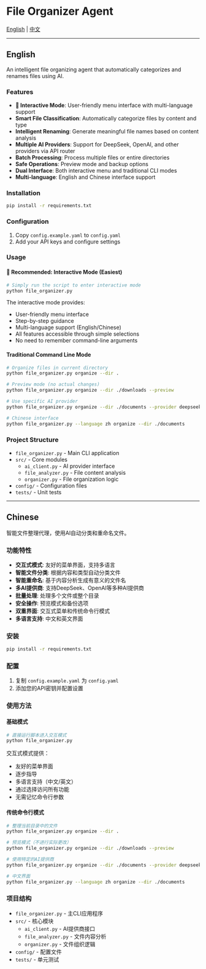 # File Organizer Agent

[English](#english) | [中文](#chinese)

---

## English

An intelligent file organizing agent that automatically categorizes and renames files using AI.

### Features

- **🌟 Interactive Mode**: User-friendly menu interface with multi-language support
- **Smart File Classification**: Automatically categorize files by content and type
- **Intelligent Renaming**: Generate meaningful file names based on content analysis
- **Multiple AI Providers**: Support for DeepSeek, OpenAI, and other providers via API router
- **Batch Processing**: Process multiple files or entire directories
- **Safe Operations**: Preview mode and backup options
- **Dual Interface**: Both interactive menu and traditional CLI modes
- **Multi-language**: English and Chinese interface support

### Installation

```bash
pip install -r requirements.txt
```

### Configuration

1. Copy `config.example.yaml` to `config.yaml`
2. Add your API keys and configure settings

### Usage

#### 🌟 Recommended: Interactive Mode (Easiest)

```bash
# Simply run the script to enter interactive mode
python file_organizer.py
```

The interactive mode provides:
- User-friendly menu interface
- Step-by-step guidance
- Multi-language support (English/Chinese)
- All features accessible through simple selections
- No need to remember command-line arguments

#### Traditional Command Line Mode

```bash
# Organize files in current directory
python file_organizer.py organize --dir .

# Preview mode (no actual changes)
python file_organizer.py organize --dir ./downloads --preview

# Use specific AI provider
python file_organizer.py organize --dir ./documents --provider deepseek

# Chinese interface
python file_organizer.py --language zh organize --dir ./documents
```

### Project Structure

- `file_organizer.py` - Main CLI application
- `src/` - Core modules
  - `ai_client.py` - AI provider interface
  - `file_analyzer.py` - File content analysis
  - `organizer.py` - File organization logic
- `config/` - Configuration files
- `tests/` - Unit tests

---

## Chinese

智能文件整理代理，使用AI自动分类和重命名文件。

### 功能特性

- **交互式模式**: 友好的菜单界面，支持多语言
- **智能文件分类**: 根据内容和类型自动分类文件
- **智能重命名**: 基于内容分析生成有意义的文件名
- **多AI提供商**: 支持DeepSeek、OpenAI等多种AI提供商
- **批量处理**: 处理多个文件或整个目录
- **安全操作**: 预览模式和备份选项
- **双重界面**: 交互式菜单和传统命令行模式
- **多语言支持**: 中文和英文界面

### 安装

```bash
pip install -r requirements.txt
```

### 配置

1. 复制 `config.example.yaml` 为 `config.yaml`
2. 添加您的API密钥并配置设置

### 使用方法

#### 基础模式

```bash
# 直接运行脚本进入交互模式
python file_organizer.py
```

交互式模式提供：
- 友好的菜单界面
- 逐步指导
- 多语言支持（中文/英文）
- 通过选择访问所有功能
- 无需记忆命令行参数

#### 传统命令行模式

```bash
# 整理当前目录中的文件
python file_organizer.py organize --dir .

# 预览模式（不进行实际更改）
python file_organizer.py organize --dir ./downloads --preview

# 使用特定的AI提供商
python file_organizer.py organize --dir ./documents --provider deepseek

# 中文界面
python file_organizer.py --language zh organize --dir ./documents
```

### 项目结构

- `file_organizer.py` - 主CLI应用程序
- `src/` - 核心模块
  - `ai_client.py` - AI提供商接口
  - `file_analyzer.py` - 文件内容分析
  - `organizer.py` - 文件组织逻辑
- `config/` - 配置文件
- `tests/` - 单元测试